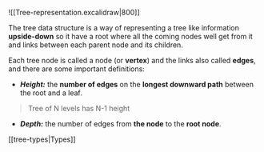 ![[Tree-representation.excalidraw|800]]

The tree data structure is a way of representing a tree like information **upside-down** so it have a root where all the coming nodes well get from it and links between each parent node and its children.

Each tree node is called a node (or **vertex**) and the links also called **edges**, and there are some important definitions:
- ***Height:***  the **number of edges** on the **longest downward path** between the root and a leaf.
> Tree of N levels has N-1 height
- ***Depth:*** the number of edges from **the node** to the **root node**.

[[tree-types|Types]] 
